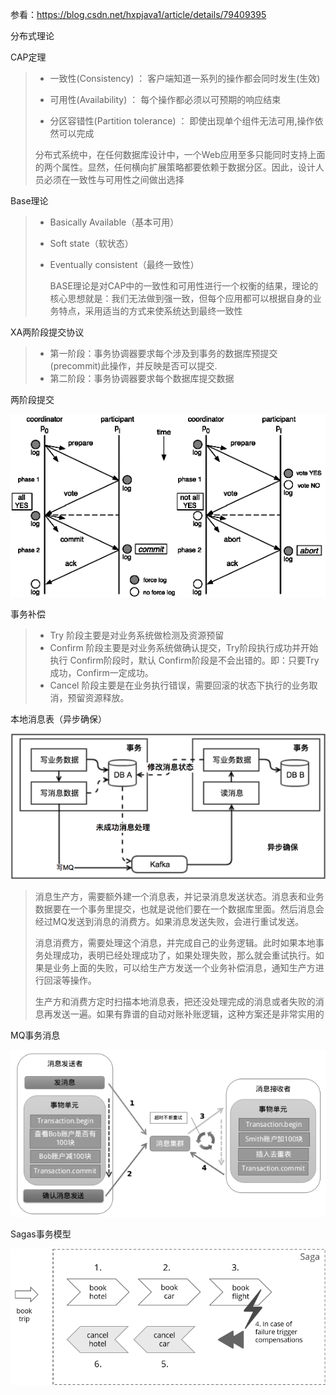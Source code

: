 参看：<https://blog.csdn.net/hxpjava1/article/details/79409395>

分布式理论

CAP定理

>- 一致性(Consistency) ： 客户端知道一系列的操作都会同时发生(生效)
>
>- 可用性(Availability) ： 每个操作都必须以可预期的响应结束
>
>- 分区容错性(Partition tolerance) ： 即使出现单个组件无法可用,操作依然可以完成
>
>  分布式系统中，在任何数据库设计中，一个Web应用至多只能同时支持上面的两个属性。显然，任何横向扩展策略都要依赖于数据分区。因此，设计人员必须在一致性与可用性之间做出选择



Base理论

> - Basically Available（基本可用）
>
> - Soft state（软状态）
>
> - Eventually consistent（最终一致性）
>
>   BASE理论是对CAP中的一致性和可用性进行一个权衡的结果，理论的核心思想就是：我们无法做到强一致，但每个应用都可以根据自身的业务特点，采用适当的方式来使系统达到最终一致性

XA两阶段提交协议

> - 第一阶段：事务协调器要求每个涉及到事务的数据库预提交(precommit)此操作，并反映是否可以提交.
> - 第二阶段：事务协调器要求每个数据库提交数据

两阶段提交

![img](image\250417-20171016132145537-970496141.png)

事务补偿

> - Try 阶段主要是对业务系统做检测及资源预留
> - Confirm 阶段主要是对业务系统做确认提交，Try阶段执行成功并开始执行 Confirm阶段时，默认 Confirm阶段是不会出错的。即：只要Try成功，Confirm一定成功。
> - Cancel 阶段主要是在业务执行错误，需要回滚的状态下执行的业务取消，预留资源释放。

本地消息表（异步确保）

![img](image\250417-20171016141237443-2074834323.png)

> 消息生产方，需要额外建一个消息表，并记录消息发送状态。消息表和业务数据要在一个事务里提交，也就是说他们要在一个数据库里面。然后消息会经过MQ发送到消息的消费方。如果消息发送失败，会进行重试发送。
>
> 消息消费方，需要处理这个消息，并完成自己的业务逻辑。此时如果本地事务处理成功，表明已经处理成功了，如果处理失败，那么就会重试执行。如果是业务上面的失败，可以给生产方发送一个业务补偿消息，通知生产方进行回滚等操作。
>
> 生产方和消费方定时扫描本地消息表，把还没处理完成的消息或者失败的消息再发送一遍。如果有靠谱的自动对账补账逻辑，这种方案还是非常实用的

MQ事务消息

![img](image\250417-20171016203840240-13953078.png)

Sagas事务模型

![img](image\250417-20171016220040115-805407978.png)